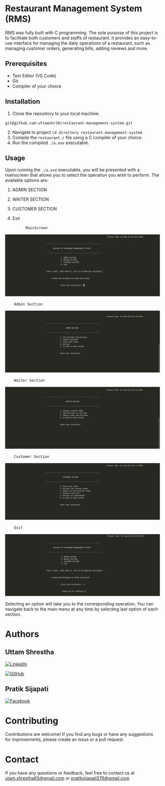# Restaurant Management System (RMS)
RMS was fully built with C programming. The sole purpose of this project is to facilitate both customers and staffs of restaurant. It provides an easy-to-use interface for managing the daily operations of a restaurant, such as managing customer orders, generating bills, adding reviews and more.

## Prerequisites
- Text Editor (VS Code)
- Git
- Compiler of your choice

## Installation

1. Clone the repository to your local machine.
```
git@github.com:uttamshr10/restaurant-management-system.git
```
2. Navigate to project `cd directory restaurant-management-system`
3. Compile the `restaurant.c` file using a C compiler of your choice.
4. Run the compiled `./a.exe` executable.

## Usage

Upon running the `./a.exe` executable, you will be presented with a mainscreen that allows you to select the operation you wish to perform. The available options are:

1. ADMIN SECTION
2. WAITER SECTION
3. CUSTOMER SECTION
4. Exit

             MainScreen
![Alt text](/images/mainscreen.png)

        Admin Section
![Alt text](/images/admin.png)

        Waiter Section
![Alt text](/images/waiter.png)

        Customer Section
![Alt text](/images/customer.png)

        Exit
![Alt text](/images/exit.png)

Selecting an option will take you to the corresponding operation. You can navigate back to the main menu at any time by selecting last option of each section.

# Authors
## Uttam Shrestha
[![LinkedIn](https://img.shields.io/badge/-LinkedIn-blue?style=flat-square&logo=linkedin&logoColor=white)](https://www.linkedin.com/in/uttam-shrestha-b96032224/)
 
[![GitHub](https://img.shields.io/badge/GitHub-%23121011.svg?style=for-the-badge&logo=github&logoColor=white)](https://github.com/uttamshr10)


## Pratik Sijapati
 [![Facebook](https://img.shields.io/badge/-Facebook-blue?style=flat-square&logo=facebook&logoColor=white)](https://www.facebook.com/pravash.khadka.739)




# Contributing

Contributions are welcome! If you find any bugs or have any suggestions for improvements, please create an issue or a pull request.

# Contact

If you have any questions or feedback, feel free to contact us at utam.shrestha65@gmail.com or pratiksijapati576@gmail.com
